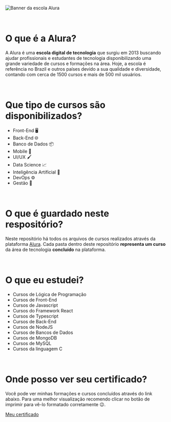 <img 
  src="https://i.imgur.com/oLtDp7m.png"
  alt="Banner da escola Alura"
/>

<br />

# O que é a Alura?

A Alura é uma **escola digital de tecnologia** que surgiu em 2013 buscando ajudar profissionais e estudantes de tecnologia disponibilizando uma grande variedade de cursos e formações na área. Hoje, a escola é referência no Brazil e outros países devido a sua qualidade e diversidade, contando com cerca de 1500 cursos e mais de 500 mil usuários.

<br />

# Que tipo de cursos são disponibilizados?

- Front-End 🖥️
- Back-End 🌐
- Banco de Dados 📦
- Mobile 📱
- UI/UX 🖌️
- Data Science 📈
- Inteligência Artificial 🤖
- DevOps ⚙️
- Gestão 🏢

<br />

# O que é guardado neste respositório?

Neste repositório há todos os arquivos de cursos realizados através da plataforma [Alura](https://www.alura.com.br/). Cada pasta dentro deste repositório **representa um curso** da área de tecnologia **concluído** na plataforma.

<br />

# O que eu estudei?

- Cursos de Lógica de Programação
- Cursos de Front-End
- Cursos de Javascript
- Cursos do Framework React 
- Cursos de Typescript
- Cursos de Back-End
- Cursos de NodeJS
- Cursos de Bancos de Dados
- Cursos de MongoDB
- Cursos de MySQL
- Cursos da linguagem C

<br />

# Onde posso ver seu certificado?

Você pode ver minhas formações e cursos concluídos através do link abaixo. Para uma melhor visualização recomendo clicar no botão de imprimir para vê-lo formatado corretamente 😉.

[Meu certificado](https://cursos.alura.com.br/user/fernando-petri01/fullCertificate/a40b91f787152bc77b7581c3a89092e7)
